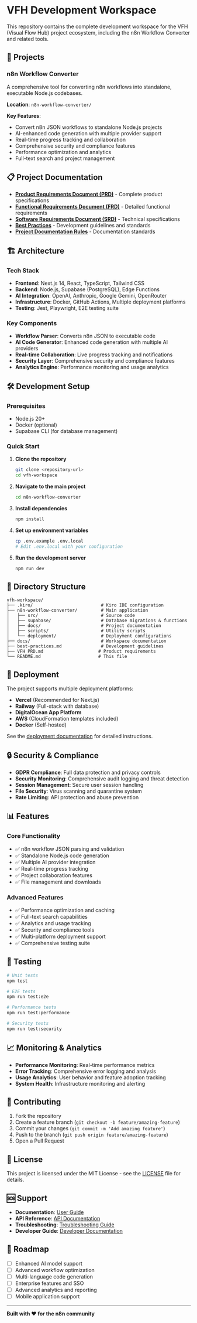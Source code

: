 # VFH Development Workspace

This repository contains the complete development workspace for the VFH (Visual Flow Hub) project ecosystem, including the n8n Workflow Converter and related tools.

## 🚀 Projects

### n8n Workflow Converter
A comprehensive tool for converting n8n workflows into standalone, executable Node.js codebases.

**Location**: `n8n-workflow-converter/`

**Key Features**:
- Convert n8n JSON workflows to standalone Node.js projects
- AI-enhanced code generation with multiple provider support
- Real-time progress tracking and collaboration
- Comprehensive security and compliance features
- Performance optimization and analytics
- Full-text search and project management

## 📋 Project Documentation

- **[Product Requirements Document (PRD)](VFH%20PRD.md)** - Complete product specifications
- **[Functional Requirements Document (FRD)](VFH%20FRD%20.md)** - Detailed functional requirements
- **[Software Requirements Document (SRD)](Software%20Requirements%20Document%20(SRD))** - Technical specifications
- **[Best Practices](best-practices.md)** - Development guidelines and standards
- **[Project Documentation Rules](project-docs-rules.md)** - Documentation standards

## 🏗️ Architecture

### Tech Stack
- **Frontend**: Next.js 14, React, TypeScript, Tailwind CSS
- **Backend**: Node.js, Supabase (PostgreSQL), Edge Functions
- **AI Integration**: OpenAI, Anthropic, Google Gemini, OpenRouter
- **Infrastructure**: Docker, GitHub Actions, Multiple deployment platforms
- **Testing**: Jest, Playwright, E2E testing suite

### Key Components
- **Workflow Parser**: Converts n8n JSON to executable code
- **AI Code Generator**: Enhanced code generation with multiple AI providers
- **Real-time Collaboration**: Live progress tracking and notifications
- **Security Layer**: Comprehensive security and compliance features
- **Analytics Engine**: Performance monitoring and usage analytics

## 🛠️ Development Setup

### Prerequisites
- Node.js 20+
- Docker (optional)
- Supabase CLI (for database management)

### Quick Start

1. **Clone the repository**
   ```bash
   git clone <repository-url>
   cd vfh-workspace
   ```

2. **Navigate to the main project**
   ```bash
   cd n8n-workflow-converter
   ```

3. **Install dependencies**
   ```bash
   npm install
   ```

4. **Set up environment variables**
   ```bash
   cp .env.example .env.local
   # Edit .env.local with your configuration
   ```

5. **Run the development server**
   ```bash
   npm run dev
   ```

## 📁 Directory Structure

```
vfh-workspace/
├── .kiro/                          # Kiro IDE configuration
├── n8n-workflow-converter/         # Main application
│   ├── src/                        # Source code
│   ├── supabase/                   # Database migrations & functions
│   ├── docs/                       # Project documentation
│   ├── scripts/                    # Utility scripts
│   └── deployment/                 # Deployment configurations
├── docs/                           # Workspace documentation
├── best-practices.md               # Development guidelines
├── VFH PRD.md                     # Product requirements
└── README.md                      # This file
```

## 🚀 Deployment

The project supports multiple deployment platforms:

- **Vercel** (Recommended for Next.js)
- **Railway** (Full-stack with database)
- **DigitalOcean App Platform**
- **AWS** (CloudFormation templates included)
- **Docker** (Self-hosted)

See the [deployment documentation](n8n-workflow-converter/docs/DEPLOYMENT.md) for detailed instructions.

## 🔒 Security & Compliance

- **GDPR Compliance**: Full data protection and privacy controls
- **Security Monitoring**: Comprehensive audit logging and threat detection
- **Session Management**: Secure user session handling
- **File Security**: Virus scanning and quarantine system
- **Rate Limiting**: API protection and abuse prevention

## 📊 Features

### Core Functionality
- ✅ n8n workflow JSON parsing and validation
- ✅ Standalone Node.js code generation
- ✅ Multiple AI provider integration
- ✅ Real-time progress tracking
- ✅ Project collaboration features
- ✅ File management and downloads

### Advanced Features
- ✅ Performance optimization and caching
- ✅ Full-text search capabilities
- ✅ Analytics and usage tracking
- ✅ Security and compliance tools
- ✅ Multi-platform deployment support
- ✅ Comprehensive testing suite

## 🧪 Testing

```bash
# Unit tests
npm test

# E2E tests
npm run test:e2e

# Performance tests
npm run test:performance

# Security tests
npm run test:security
```

## 📈 Monitoring & Analytics

- **Performance Monitoring**: Real-time performance metrics
- **Error Tracking**: Comprehensive error logging and analysis
- **Usage Analytics**: User behavior and feature adoption tracking
- **System Health**: Infrastructure monitoring and alerting

## 🤝 Contributing

1. Fork the repository
2. Create a feature branch (`git checkout -b feature/amazing-feature`)
3. Commit your changes (`git commit -m 'Add amazing feature'`)
4. Push to the branch (`git push origin feature/amazing-feature`)
5. Open a Pull Request

## 📄 License

This project is licensed under the MIT License - see the [LICENSE](n8n-workflow-converter/LICENSE) file for details.

## 🆘 Support

- **Documentation**: [User Guide](n8n-workflow-converter/docs/USER-GUIDE.md)
- **API Reference**: [API Documentation](n8n-workflow-converter/docs/API-DOCUMENTATION.md)
- **Troubleshooting**: [Troubleshooting Guide](n8n-workflow-converter/docs/TROUBLESHOOTING.md)
- **Developer Guide**: [Developer Documentation](n8n-workflow-converter/docs/DEVELOPER-GUIDE.md)

## 🎯 Roadmap

- [ ] Enhanced AI model support
- [ ] Advanced workflow optimization
- [ ] Multi-language code generation
- [ ] Enterprise features and SSO
- [ ] Advanced analytics and reporting
- [ ] Mobile application support

---

**Built with ❤️ for the n8n community**